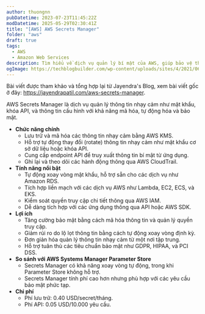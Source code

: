 ```yaml
---
author: thuongnn
pubDatetime: 2023-07-23T11:45:22Z
modDatetime: 2025-05-29T02:30:41Z
title: "[AWS] AWS Secrets Manager"
folder: "aws"
draft: true
tags:
  - AWS
  - Amazon Web Services
description: Tìm hiểu về dịch vụ quản lý bí mật của AWS, giúp bảo vệ thông tin nhạy cảm và tự động rotation cho các giá trị bí mật đó.
ogImage: https://techblogbuilder.com/wp-content/uploads/sites/4/2021/06/techblogbuilder-home.png
---
```


Bài viết được tham khảo và tổng hợp lại từ Jayendra's Blog, xem bài viết gốc ở đây: https://jayendrapatil.com/aws-secrets-manager.

AWS Secrets Manager là dịch vụ quản lý thông tin nhạy cảm như mật khẩu, khóa API, và thông tin cấu hình với khả năng mã hóa, tự động hóa và bảo mật.

- **Chức năng chính**
  - Lưu trữ và mã hóa các thông tin nhạy cảm bằng AWS KMS.
  - Hỗ trợ tự động thay đổi (rotate) thông tin nhạy cảm như mật khẩu cơ sở dữ liệu hoặc khóa API.
  - Cung cấp endpoint API để truy xuất thông tin bí mật từ ứng dụng.
  - Ghi lại và theo dõi các hành động thông qua AWS CloudTrail.
- **Tính năng nổi bật**
  - Tự động xoay vòng mật khẩu, hỗ trợ sẵn cho các dịch vụ như Amazon RDS.
  - Tích hợp liền mạch với các dịch vụ AWS như Lambda, EC2, ECS, và EKS.
  - Kiểm soát quyền truy cập chi tiết thông qua AWS IAM.
  - Dễ dàng tích hợp với các ứng dụng thông qua API hoặc AWS SDK.
- **Lợi ích**
  - Tăng cường bảo mật bằng cách mã hóa thông tin và quản lý quyền truy cập.
  - Giảm rủi ro do lộ lọt thông tin bằng cách tự động xoay vòng định kỳ.
  - Đơn giản hóa quản lý thông tin nhạy cảm từ một nơi tập trung.
  - Hỗ trợ tuân thủ các tiêu chuẩn bảo mật như GDPR, HIPAA, và PCI DSS.
- **So sánh với AWS Systems Manager Parameter Store**
  - Secrets Manager có khả năng xoay vòng tự động, trong khi Parameter Store không hỗ trợ.
  - Secrets Manager tính phí cao hơn nhưng phù hợp với các yêu cầu bảo mật phức tạp.
- **Chi phí**
  - Phí lưu trữ: 0.40 USD/secret/tháng.
  - Phí API: 0.05 USD/10.000 yêu cầu.
